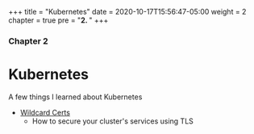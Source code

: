 +++
title = "Kubernetes"
date = 2020-10-17T15:56:47-05:00
weight = 2
chapter = true
pre = "<b>2. </b>"
+++

### Chapter 2

# Kubernetes

A few things I learned about Kubernetes

- [Wildcard Certs](./wildcard-certs)
  - How to secure your cluster's services using TLS